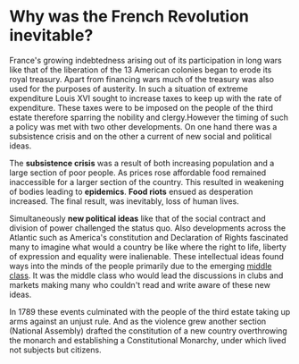 # Why was the French Revolution inevitable?

France's growing indebtedness arising out of its participation in long wars like that of the liberation of the 13 American colonies began to erode its royal treasury. Apart from financing wars much of the treasury was also used for the purposes of austerity. In such a situation of extreme expenditure Louis XVI sought to increase taxes to keep up with the rate of expenditure. These taxes were to be imposed on the people of the third estate therefore sparring the nobility and clergy.However the timing of such a policy was met with two other developments. On one hand there was a subsistence crisis and on the other a current of new social and political ideas.

The **subsistence crisis** was a result of both increasing population and a large section of poor people. As prices rose  affordable food remained inaccessible for a larger section of the country. This resulted in weakening of bodies leading to **epidemics**. **Food riots** ensued as desperation increased. The final result, was inevitably, loss of human lives.

Simultaneously **new political ideas** like that of the social contract and division of power challenged the status quo. Also developments across the Atlantic such as America's constitution and Declaration of Rights fascinated many to imagine what would a country be like where the right to life, liberty of expression and equality were inalienable. These intellectual ideas  found ways into the minds of the people primarily due to the emerging [middle class](./roleOfMiddleClassInFrenchRevolution). It was the middle class who would lead the discussions in clubs and markets making many who couldn't read and write aware of these new ideas.

In 1789 these events culminated with the people of the third estate taking up arms against an unjust rule. And as the violence grew another section (National Assembly) drafted the constitution of a new country overthrowing the monarch and establishing a Constitutional Monarchy, under which lived not subjects but citizens.
